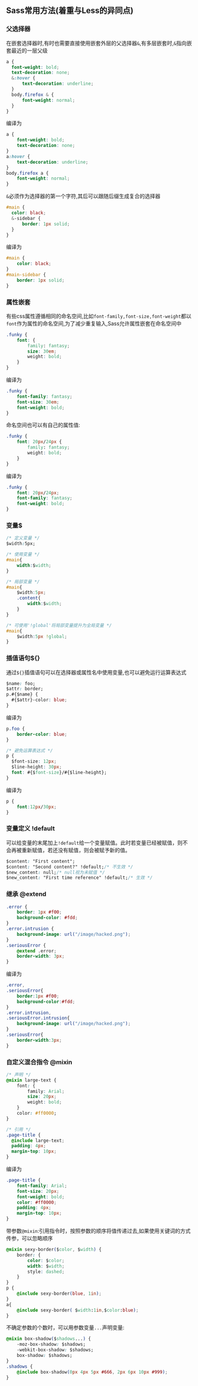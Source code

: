 ## Sass常用方法(着重与Less的异同点)

### 父选择器

在嵌套选择器时,有时也需要直接使用嵌套外层的父选择器`&`,有多层嵌套时,`&`指向嵌套最近的一层父级

```css
a {
  font-weight: bold;
  text-decoration: none;
  &:hover { 
      text-decoration: underline; 
  }
  body.firefox & { 
      font-weight: normal; 
  }
}
```
编译为
```css
a {
    font-weight: bold;
    text-decoration: none; 
}
a:hover {
    text-decoration: underline; 
}
body.firefox a {
    font-weight: normal; 
}
```

`&`必须作为选择器的第一个字符,其后可以跟随后缀生成复合的选择器

```css
#main {
  color: black;
  &-sidebar { 
      border: 1px solid; 
  }
}
```
编译为
```css
#main {
    color: black; 
}
#main-sidebar {
    border: 1px solid; 
}
```

### 属性嵌套

有些css属性遵循相同的命名空间,比如`font-family,font-size,font-weight`都以`font`作为属性的命名空间,为了减少重复输入,Sass允许属性嵌套在命名空间中

```css
.funky {
    font: {
        family: fantasy;
        size: 30em;
        weight: bold;
    }
}
```
编译为
```css
.funky {
    font-family: fantasy;
    font-size: 30em;
    font-weight: bold; 
}
```

命名空间也可以有自己的属性值:

```css
.funky {
    font: 20px/24px {
        family: fantasy;
        weight: bold;
    }
}
```
编译为
```css
.funky {
    font: 20px/24px;
    font-family: fantasy;
    font-weight: bold; 
}
```

### 变量$
```css
/* 定义变量 */
$width:5px;

/* 使用变量 */
#main{
    width:$width;
}

/* 局部变量 */
#main{
    $width:5px;
    .content{
        width:$width;
    }
}

/* 可使用'!global'将局部变量提升为全局变量 */
#main{
    $width:5px !global;
}
```

### 插值语句${}

通过`${}`插值语句可以在选择器或属性名中使用变量,也可以避免运行运算表达式

```css
$name: foo;
$attr: border;
p.#{$name} {
  #{$attr}-color: blue;
}
```
编译为
```css
p.foo {
    border-color: blue; 
}
```

```css
/* 避免运算表达式 */
p {
  $font-size: 12px;
  $line-height: 30px;
  font: #{$font-size}/#{$line-height};
}
```
编译为
```css
p {
    font:12px/30px;
}
```

### 变量定义 !default

可以给变量的末尾加上`!default`给一个变量赋值。此时若变量已经被赋值，则不会再被重新赋值，若还没有赋值，则会被赋予新的值。

```css
$content: "First content";
$content: "Second content?" !default;/* 不生效 */
$new_content: null;/* null视为未赋值 */
$new_content: "First time reference" !default;/* 生效 */
```

### 继承 @extend

```css
.error {
    border: 1px #f00;
    background-color: #fdd;
}
.error.intrusion {
    background-image: url("/image/hacked.png");
}
.seriousError {
    @extend .error;
    border-width: 3px;
}
```
编译为
```css
.error,
.seriousError{
    border:1px #f00;
    background-color:#fdd;
}
.error.intrusion,
.seriousError.intrusion{
    background-image: url("/image/hacked.png");
}
.seriousError{
    border-width:3px;
}
```

### 自定义混合指令 @mixin

```css
/* 声明 */
@mixin large-text {
    font: {
        family: Arial;
        size: 20px;
        weight: bold;
    }
    color: #ff0000;
}

/* 引用 */
.page-title {
  @include large-text;
  padding: 4px;
  margin-top: 10px;
}
```
编译为
```css
.page-title {
    font-family: Arial;
    font-size: 20px;
    font-weight: bold;
    color: #ff0000;
    padding: 4px;
    margin-top: 10px; 
}
```

带参数`@mixin`:引用指令时，按照参数的顺序将值传递过去,如果使用关键词的方式传参，可以忽略顺序

```css
@mixin sexy-border($color, $width) {
    border: {
        color: $color;
        width: $width;
        style: dashed;
    }
}
p { 
    @include sexy-border(blue, 1in); 
}
a{
    @include sexy-border( $width:1in,$color:blue); 
}
```

不确定参数的个数时，可以用参数变量`...`声明变量:

```css
@mixin box-shadow($shadows...) {
    -moz-box-shadow: $shadows;
    -webkit-box-shadow: $shadows;
    box-shadow: $shadows;
}
.shadows {
    @include box-shadow(0px 4px 5px #666, 2px 6px 10px #999);
}
```